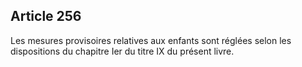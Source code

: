 Article 256
----
Les mesures provisoires relatives aux enfants sont réglées selon les
dispositions du chapitre Ier du titre IX du présent livre.
